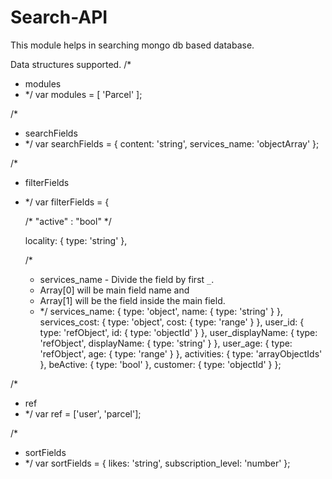 # Search-API
This module helps in searching mongo db based database.

Data structures supported.
/*
* modules
* */
var modules = [
    'Parcel'
];

/*
* searchFields
* */
var searchFields = {
    content: 'string',
    services_name: 'objectArray'
};

/*
 * filterFields
 * */
var filterFields = {

    /* "active"				: "bool" */

    locality: {
        type: 'string'
    },

    /*
    * services_name - Divide the field by first `_`.
    * Array[0] will be main field name and
    * Array[1] will be the field inside the main field.
    * */
    services_name: {
        type: 'object',
        name: {
            type: 'string'
        }
    },
    services_cost: {
        type: 'object',
        cost: {
            type: 'range'
        }
    },
    user_id: {
        type: 'refObject',
        id: {
            type: 'objectId'
        }
    },
    user_displayName: {
        type: 'refObject',
        displayName: {
            type: 'string'
        }
    },
    user_age: {
        type: 'refObject',
        age: {
            type: 'range'
        }
    },
    activities: {
        type: 'arrayObjectIds'
    },
    beActive: {
        type: 'bool'
    },
    customer: {
        type: 'objectId'
    }
};

/*
 * ref
 * */
var ref = ['user', 'parcel'];

/*
 * sortFields
 * */
var sortFields = {
    likes: 'string',
    subscription_level: 'number'
};

